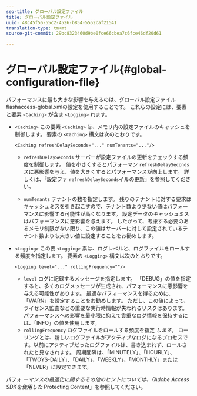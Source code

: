 ```yaml
---
seo-title: グローバル設定ファイル
title: グローバル設定ファイル
uuid: 48c45f56-55c2-4526-b854-5552caf21541
translation-type: tm+mt
source-git-commit: 29bc8323460d9be0fce66cbea7c6fce46df20d61

---
```



# グローバル設定ファイル{#global-configuration-file}

パフォーマンスに最も大きな影響を与えるのは、グローバル設定ファイルflashaccess-global.xmlの設定を使用することです。 これらの設定には、要素と要素 `<Caching>` が含ま `<Logging>` れます。

* `<Caching>` この要素 `<Caching>` は、メモリ内の設定ファイルのキャッシュを制御します。 要素の `<Caching>` 構文は次のとおりです。

   ```
   <Caching refreshDelaySeconds="..." numTenants="..."/>
   ```

   * `refreshDelaySeconds` サーバーが設定ファイルの更新をチェックする頻度を制御します。 値を小さくするとパフォーマン `refreshDelaySeconds` スに悪影響を与え、値を大きくするとパフォーマンスが向上します。 詳しくは、「設定ファ `refreshDelaySeconds`イルの更[新](../../aaxs-protected-streaming/updating-configuration-files/updating-configuration-files-overview.md)」を参照してください。

   * `numTenants` テナントの数を指定します。 残りのテナントに対する要求はキャッシュミスを引き起こすので、テナント数より少ない値はパフォーマンスに影響する可能性が高くなります。 設定データのキャッシュミスはパフォーマンスに悪影響を与えます。 したがって、考慮する必要のあるメモリ制限がない限り、この値はサーバーに対して設定されているテナント数よりも大きい値に設定することをお勧めします。

* `<Logging>` この要 `<Logging>` 素は、ログレベルと、ログファイルをロールする頻度を指定します。 要素の `<Logging>` 構文は次のとおりです。

   ```
   <Logging level="..." rollingFrequency=""/>
   ```

   * `level` ログに記録するメッセージを指定します。 「DEBUG」の値を指定すると、多くのログメッセージが生成され、パフォーマンスに悪影響を与える可能性があります。 最適なパフォーマンスを得るために、「WARN」を設定することをお勧めします。 ただし、この値によって、ライセンス監査などの重要な実行時情報が失われるリスクはあります。 パフォーマンスへの影響を最小限に抑えて貴重なログ情報を保持するには、「INFO」の値を使用します。
   * `rollingFrequency` ログファイルをロールする頻度を指定 *します*。 ローリングとは、新しいログファイルがアクティブなログになるプロセスです。以前にアクティブだったログファイルは、書き込まれず、ロールされたと見なされます。 周期間隔は、「MINUTELY」、「HOURLY」、「TWOYS-DAILY」、「DAILY」、「WEEKLY」、「MONTHLY」または「NEVER」に設定できます。

パフォ *ーマンスの最適化に関するその他のヒントについては、「Adobe Access SDKを使用した* Protecting Content」を参照してください。

